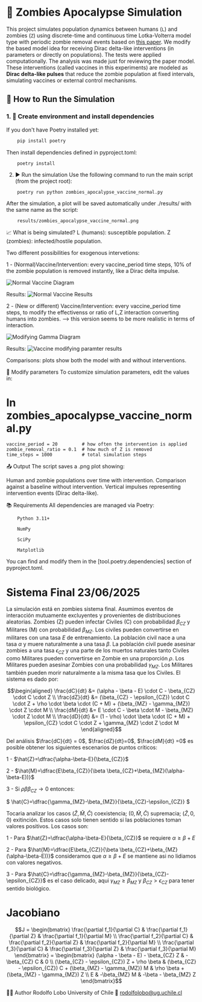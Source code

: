 # 🧟 Zombies Apocalypse Simulation

This project simulates population dynamics between humans (`L`) and zombies (`Z`) using discrete-time and continuous time Lotka-Volterra model type with periodic zombie removal events based on [this paper](https://www.scielo.br/j/rbef/a/YSy6tP3JBSZ3CVgVYTtp5VG/?lang=en&format=html). We modify the based model idea for receiving Dirac delta-like interventions (in parameters or directly on populations). The tests were applied computationally. The analysis was made just for reviewing the paper model. These interventions (called vaccines in this experiments) are modeled as **Dirac delta-like pulses** that reduce the zombie population at fixed intervals, simulating vaccines or external control mechanisms.

## 🧪 How to Run the Simulation

### 1. 🐍 Create environment and install dependencies

If you don't have Poetry installed yet:

```bash
    pip install poetry
``` 
Then install dependencies defined in pyproject.toml:
```
    poetry install
``` 
2. ▶️ Run the simulation
Use the following command to run the main script (from the project root):

```
    poetry run python zombies_apocalypse_vaccine_normal.py
``` 

After the simulation, a plot will be saved automatically under ./results/ with the same name as the script:

```
    results/zombies_apocalypse_vaccine_normal.png
````

📈 What is being simulated?
L (humans): susceptible population.
Z (zombies): infected/hostile population.

Two different possibilities for exogenous intervetions: 

1 - (Normal)Vaccine/Intervention: every vaccine_period time steps, 10% of the zombie population is removed instantly, like a Dirac delta impulse.

![Normal Vaccine Diagram](./diagrams/normal.png)

Results: 
![Normal Vaccine Results](./results/zombies_apocalypse_vaccine_normal.png)


2 - (New or different) Vaccine/Intervention: every vaccine_period time steps, to modify the effectivenss or ratio of L,Z interaction converting humans into zombies. --> this version seems to be more realistic in terms of interaction.

![Modifying Gamma Diagram](./diagrams/modifying_infection_rate.png)

Results: 
![Vaccine modifying paramter results](./results/zombies_apocalypse_vaccine.png)

Comparisons: plots show both the model with and without interventions.

🔧 Modify parameters
To customize simulation parameters, edit the values in:

# In zombies_apocalypse_vaccine_normal.py
```
vaccine_period = 20         # how often the intervention is applied
zombie_removal_ratio = 0.1  # how much of Z is removed
time_steps = 1000           # total simulation steps
```
📤 Output
The script saves a .png plot showing:

Human and zombie populations over time with intervention.
Comparison against a baseline without intervention.
Vertical impulses representing intervention events (Dirac delta-like).

📚 Requirements
All dependencies are managed via Poetry:
```
    Python 3.11+

    NumPy

    SciPy

    Matplotlib
```
You can find and modify them in the [tool.poetry.dependencies] section of pyproject.toml.


# Sistema Final 23/06/2025

La simulación está en zombies sistema final. Asumimos eventos de interacción mutuamente excluyentes y provenientes de distribuciones aleatorias. Zombies (Z) pueden infectar Civiles (C) con probabilidad $\beta_{CZ}$ y Militares (M) con probabilidad $\beta_{MZ}$. Los civiles pueden convertirse en militares con una tasa $E$ de entrenamiento. La población civil nace a una tasa $\alpha$ y muere naturalmente a una tasa $\beta$. La población civil puede asesinar zombies a una tasa $\epsilon_{CZ}$ y una parte de los muertos naturales tanto Civiles como Militares pueden convertirse en Zombie en una proporción $\rho$. Los Militares pueden asesinar Zombies con una probabilidad $\gamma_{MZ}$. Los Militares también pueden morir naturalmente a la misma tasa que los Civiles. El sistema es dado por: 

```math
\begin{aligned}
\frac{dC}{dt} &= (\alpha - \beta - E) \cdot C - \beta_{CZ} \cdot C \cdot Z \\
\frac{dZ}{dt} &= (\beta_{CZ} - \epsilon_{CZ}) \cdot C \cdot Z + \rho \cdot \beta \cdot (C + M) + (\beta_{MZ} - \gamma_{MZ}) \cdot Z \cdot M \\
\frac{dM}{dt} &= E \cdot C - \beta \cdot M - \beta_{MZ} \cdot Z \cdot M \\
\frac{dD}{dt} &= (1 - \rho) \cdot \beta \cdot (C + M) + \epsilon_{CZ} \cdot C \cdot Z + \gamma_{MZ} \cdot Z \cdot M
\end{aligned}
```

Del análisis $\frac{dC}{dt} = 0$, $\frac{dZ}{dt}=0$, $\frac{dM}{dt} =0$ es posible obtener los siguientes escenarios de puntos críticos: 

1 - $\hat{Z}=\dfrac{\alpha-\beta-E}{\beta_{CZ}}$

2 - $\hat{M}=\dfrac{E\beta_{CZ}}{\beta \beta_{CZ}+\beta_{MZ}(\alpha-\beta-E))}$

3 - Si $\rho \beta \beta_{CZ}\rightarrow 0$ entonces: 

$
\hat{C}=\dfrac{\gamma_{MZ}-\beta_{MZ}}{\beta_{CZ}-\epsilon_{CZ}}
$

Tocaria analizar los casos $(\hat{Z},\hat{M},\hat{C})$ coexistencia; $(0,\hat{M},\hat{C})$ supremacia; $(\hat{Z},0,0)$ exitinción. Estos casos solo tienen sentido si las poblaciones toman valores positivos. Los casos son: 

1 - Para $\hat{Z}=\dfrac{\alpha-\beta-E}{\beta_{CZ}}$ se requiere $\alpha \geq \beta + E$

2 - Para $\hat{M}=\dfrac{E\beta_{CZ}}{\beta \beta_{CZ}+\beta_{MZ}(\alpha-\beta-E))}$ consideramos que $\alpha \geq \beta + E$ se mantiene asi no lidiamos con valores negativos.

3 - Para $\hat{C}=\dfrac{\gamma_{MZ}-\beta_{MZ}}{\beta_{CZ}-\epsilon_{CZ}}$ es el caso delicado, aqui $\gamma_{MZ}\geq \beta_{MZ}$ y $\beta_{CZ}>\epsilon_{CZ}$ para tener sentido biológico.

# Jacobiano

```math
J =
\begin{bmatrix}
\frac{\partial f_1}{\partial C} & \frac{\partial f_1}{\partial Z} & \frac{\partial f_1}{\partial M} \\
\frac{\partial f_2}{\partial C} & \frac{\partial f_2}{\partial Z} & \frac{\partial f_2}{\partial M} \\
\frac{\partial f_3}{\partial C} & \frac{\partial f_3}{\partial Z} & \frac{\partial f_3}{\partial M}
\end{bmatrix}
=
\begin{bmatrix}
(\alpha - \beta - E) - \beta_{CZ} Z & -\beta_{CZ} C & 0 \\
(\beta_{CZ} - \epsilon_{CZ}) Z + \rho \beta & (\beta_{CZ} - \epsilon_{CZ}) C + (\beta_{MZ} - \gamma_{MZ}) M & \rho \beta + (\beta_{MZ} - \gamma_{MZ}) Z \\
E & -\beta_{MZ} M & -\beta - \beta_{MZ} Z
\end{bmatrix}
```




👨‍🔬 Author
Rodolfo Lobo
University of Chile
📧 rodolfolobo@ug.uchile.cl